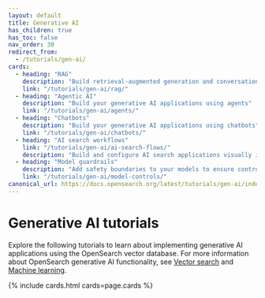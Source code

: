 ```yaml
---
layout: default
title: Generative AI
has_children: true
has_toc: false
nav_order: 30
redirect_from:
  - /tutorials/gen-ai/
cards:
  - heading: "RAG"
    description: "Build retrieval-augmented generation and conversational search applications"
    link: "/tutorials/gen-ai/rag/"
  - heading: "Agentic AI"
    description: "Build your generative AI applications using agents"
    link: "/tutorials/gen-ai/agents/"
  - heading: "Chatbots"
    description: "Build your generative AI applications using chatbots"
    link: "/tutorials/gen-ai/chatbots/"
  - heading: "AI search workflows"
    link: "/tutorials/gen-ai/ai-search-flows/"
    description: "Build and configure AI search applications visually in OpenSearch Dashboards"   
  - heading: "Model guardrails"
    description: "Add safety boundaries to your models to ensure controlled responses"
    link: "/tutorials/gen-ai/model-controls/"
canonical_url: https://docs.opensearch.org/latest/tutorials/gen-ai/index/
---
```


# Generative AI tutorials

Explore the following tutorials to learn about implementing generative AI applications using the OpenSearch vector database. For more information about OpenSearch generative AI functionality, see [Vector search]({{site.url}}{{site.baseurl}}/vector-search/) and [Machine learning]({{site.url}}{{site.baseurl}}/ml-commons-plugin/).

{% include cards.html cards=page.cards %}
